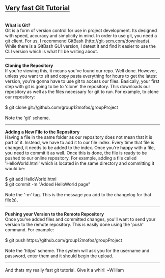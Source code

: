 <h2><u>Very fast Git Tutorial</u></h2>
<br>
<b>What is Git?</b><br>
Git is a form of version control for use in project development. Its designed with speed, accuracy and simplicity in mind.
In order to use git, you need a git client. For us, I recommend GitBash (<a href="http://git-scm.com/downloads">http://git-scm.com/downloads</a>).
While there is a GitBash GUI version, I detest it and find it easier to use the CLI version which is what I'll be writing about.
<hr>
<b>Cloning the Repository</b>
<br>
If you're viewing this, it means you've found our repo. Well done. However, unless you want to sit and copy pasta everything for hours to get the latest version,
you're gonna have to use git to access our files. Basically, your first step with git is going to be to 'clone' the repository. This downloads our
repository as well as the files necessary for git to run. For example, to clone our repository:
<br><br>
$ git clone git://github.com/group12mofos/groupProject
<br><br>
Note the 'git' scheme.
<hr>
<b>Adding a New File to the Repository</b><br>
Having a file in the same folder as our repository does not mean that it is part of it. Instead, we have to add it to our file index.
Every time that file is changed, it needs to be added to the index. Once you're happy with a file, you need to commit it as well. Once this is done, the file is ready to be pushed to our online repository.
For example, adding a file called 'HelloWorld.html' which is located in the same directory and committing it would be:
<br><br>
$ git add HelloWorld.html<br>
$ git commit -m "Added HelloWorld page"
<br><br>
Note the '-m' tag. This is the message you add to the changelog for that file(s).
<hr>
<b>Pushing your Version to the Remote Repository</b>
<br>
Once you've added files and committed changes, you'll want to send your version to the remote repository. This is easily done using the 'push' command. For example:
<br><br>
$ git push https://github.com/group12mofos/groupProject
<br><br>
Note the 'https' scheme. The system will ask you for the username and password, enter them and it should begin the upload.
<hr>
And thats my really fast git tutorial. Give it a whirl! ~William